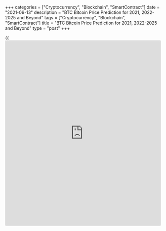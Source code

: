 +++
categories = ["Cryptocurrency", "Blockchain", "SmartContract"]
date = "2021-09-13"
description = "BTC Bitcoin Price Prediction for 2021, 2022-2025 and Beyond"
tags = ["Cryptocurrency", "Blockchain", "SmartContract"]
title = "BTC Bitcoin Price Prediction for 2021, 2022-2025 and Beyond"
type = "post"
+++

{{<iframe id="large-banner" src="https://www.bounty.group/#slide=14.0" width="100%" height="600" scrolling="no" style="border: 0px solid rgb(216, 221, 230); border-radius: 3px;">}}

2021-09-13

2021-09-13

BTC Price Predictions and Analysis: Bitcoin Price Breakout!Jana Kane

Bitcoin breaks a price record again! The coin broke the $58,330.57 mark
on February 21, 2021. How did this advance come about? The rise above
$50,000 really only started in the second half of 2020. It has been a
turbulent year, both inside and outside the Bitcoin scene. Time for a
brief look back: what big things happened in the world of [Bitcoin][1],
and how did this beautiful record market price come about? And what can
we expect from the crypto-king next? Will Bitcoin go up even more? Let's
find out in our Bitcoin coin review!

The article covers the following subjects:

## Bitcoin in Short

We're sure you know, but Bitcoin is the best-known digital currency
(also known as cryptocurrency). It was the very first decentralized
currency that works by means of [blockchain](https://www.letsplayfx.com/blog/trade-forex-with-bitcoin/) technology. The native token
was launched in 2009, in the midst of a global financial crisis. Because
many people were suspicious of banks, Bitcoin immediately won the
interest of a large group of people.

The system allows you to send "money" to someone else without the
intervention of a third party. The data is not managed by one person but
by all users of the network. This makes it one large decentralized
database of transactions.

## Bitcoin Price Development and Outlook

First of all, let’s address the price development of [Bitcoin][1]. In
the image below, you can clearly see the various major events and the
price increase. A lot has happened in the past year.

###

### March 13: Bitcoin Crash

The first [news](https://www.letsplayfx.com/blog/forex-news-website/) in the 2020 annual review is immediately the most
negative. It happened on the night of March 12, when the price fell to
$3,850 in no time (Coinmarketcap). However, the panic was not only in
the crypto market. The coronavirus also caused a search for liquidity in
the stock market. The AEX closed that week with the largest drop since
1987, a drop of more than 10%. The crash fits into the list of the 6
biggest descents ever.

With three other falls, the former exchange Mt. Gox was (indirectly)
involved. That same night, the BitMEX derivatives exchange was
temporarily out of reach. It was rumored that a failing stock exchange
liquidation engine was the cause of the deep spike down. A few days
later, the derivatives exchange tried to clear the air by announcing
that it fell prey to two DDoS attacks.

### May 11: Bitcoin Halving

In the past year, something unique happened that had not happened often
before: the halving of the block subsidy. On the 11th of May, there was
finally the [news](https://www.letsplayfx.com/blog/forex-news-website/) that had been long-awaited. For the first time ever, a
miner processed a block with a subsidy of "only" 6.25 BTC. This was a
totally new reward per block and, with that, Bitcoin entered a new era.

The timing was perfect: while the world was on fire and stimulus and
money packages kept the economy going, the opposite happened with
Bitcoin: assets became scarcer.

Since May this year, only 900 new BTC have come into circulation per day
instead of 1800 BTC (as was the case for four years). This supply shock
soon became visible in the price: the supply dried up, and the price
rose.

### June 4: Bitcoin Core Update

The Bitcoin [news](https://www.letsplayfx.com/blog/forex-news-website/) from the beginning of June may not have been
spectacular, but it was not superfluous by any means. Throughout the
year, many developers have worked hard on Bitcoin's code. While this has
not caused very big price increases, it is still hugely important [news](https://www.letsplayfx.com/blog/forex-news-website/).

Bitcoin Core is the beating heart of everything that happens in the
ecosystem. The 28th upgrade came in June. This upgrade was the result,
which 119 developers worked on for six months.

The major improvement was that OpenSSL was removed from the code. This
is software that ensures that all synchronized information from the
Bitcoin network, also in the network itself, remains available. It’s a
kind of database within a database, simply put. With version 0.20.0,
OpenSSL has been "completely removed," Folkson said. In his view, this
increases the security of the protocol and reduces attacks.

### July 22: BTC Banking

In July, the US Bitcoin industry got a bit more legitimacy. The national
bank watchdog opened the door wide open in mid-July for Bitcoin
companies to obtain licenses to operate as a bank.

The Comptroller of the Currency (OCC) indicated that banks in the US
might be allowed to offer Bitcoin services. The OCC is a government body
that supervises the national banks. They monitor the enforcement of the
laws.

This mainly concerns custody services, i.e., the storage of Bitcoin. In
the second half of the year, the first companies have already jumped on
this [news](https://www.letsplayfx.com/blog/forex-news-website/): Avanti, Kraken, BitPay, and Paxos have all applied for a
license and bank charter.

Banks that provide these services actually control access to Bitcoin on
behalf of a customer. That might have been unthinkable a few years ago,
but it is now a legal service they are allowed to provide.

### August 6: MicroStrategy

The most bullish [news](https://www.letsplayfx.com/blog/forex-news-website/) of 2020 comes from August. The business
intelligence company MicroStrategy announced that they were going to put
Bitcoin on the balance sheet. The reason? The Inflation Ghost. Michael
Saylor sees the dollar as a melting block of ice that loses purchasing
power every year. During the year, Saylor emerged as a [permabull][2].
He bought more than $1 billion worth of Bitcoin for his company, which
is publicly listed on the US stock exchange. He did this in multiple
batches.

On August 6, MicroStrategy traded $250 million for 21,454 BTC. Around
September 15, the company took it a step further with 16,796 BTC. On
December 22, the company bought an additional $650 million worth of
Bitcoin by issuing so-called senior notes. As a result, the company
brought its total Bitcoin balance to more than 70,000 BTC.

### October 2: BitMEX

In addition to the price hike, perhaps the most shocking [news](https://www.letsplayfx.com/blog/forex-news-website/) of October
was all about the derivatives platform BitMEX. The exchange has been
sued by the US Commodity Futures Trading Commission (CFTC). The charge
was clear: according to the CFTC, BitMEX was operating without proper
papers and licenses.

Ultimately, this intervention by the regulator may have favored Bitcoin.
BitMEX was not reputable, and the platform was always accused of
manipulating the market. Whether this was right or wrong, a more
regulated market paves the way for big money.

### October 21: PayPal

PayPal opened its doors to Bitcoin in mid-October. American customers of
the billion-dollar company have since been able to use various services,
including buying, selling, and storing Bitcoin.

PayPal does not facilitate withdrawals, however. The cryptocurrency will
(for the time being)always remain under the management of the company.
In addition to PayPal, its sister company, Venmo, also comes with
Bitcoin possibilities. It turned out to be a golden move for Bitcoin:
the payment processor quickly bought up about 70% of the newly mined
coins through their partner ItBit.

In response to the [news](https://www.letsplayfx.com/blog/forex-news-website/), the price of Bitcoin skyrocketed. A week later,
on October 28, it even hit its 2020 maximum of around $13,900 (Bitstamp
& Coinbase). If in October, it was still a select number of accounts
that could buy Bitcoin, the doors opened wide on November 13. It again
resulted in a price increase.

### Fall 2020: Institutional Money

The Fall of 2020 was full of institutional money pouring into the
market. MicroStrategy kicked it off, but soon others followed. Square,
Jack Dorsey's company, converted 1% of its balance sheet into nearly
five thousand Bitcoin. Stone Ridge later also followed for $115 million.

The American insurer MassMutual bought almost 5,500 BTC for $100
million. Guggenheim Partners also participated. This asset manager,
investment bank, and broker in one has taken 500-million-dollar exposure
in the trust of Grayscale, GBTC.

Ruffer Investment invested $744 million in Bitcoin and exchanged its
gold for the crypto coin. That is about 2.7% of the assets that the
British company manages. It is said to be 45,000 BTC. Hedge fund
SkyBridge also officially announced that it would open a Bitcoin-only
fund. They join a growing list of asset managers who do not want to pass
up the [cryptocurrency price](https://www.playgroundfx.com/blog/cryptocurrency-price/) action. They also bought up $ 25 million
worth of Bitcoin themselves.

### Bitcoin Above $20,000

By the middle of December 2020, BTC/USD managed to climb above $20,000.
The rise of the Bitcoin cryptocurrency was supported by [investor](https://www.fintechee.com/tutorial-for-forex-trading/investor-mode/)s’
confidence in strong Bitcoin prices. By the end of 2020, Bitcoin was
around $30,000. Why is Bitcoin going up? Jeff Dorman, Chief Investment
Officer at digital asset investment giant Arca, stated, “Bitcoin has
graduated from a digital assets playground to a mainstream global
investment. Investors now have the knowledge and means to buy Bitcoin
themselves, and we are seeing it in real-time, which happened quicker
than we anticipated.”

### Bitcoin Goes Down

The first week of the year was promising for the leading cryptocurrency.
BTC hit a new high above $40,000 on January 8, 2021. Still, the rise
didn’t last for long. On January 11, the digital coin lost around 17%.
BTC touched the low of $30,261 and closed at $35,455.58.

The plunge was partially caused by [regulation](https://www.playgroundfx.com/blog/forex-broker-regulation/) issues. The UK Financial
Conduct Authority claimed that people investing in cryptoassets “should
be prepared to lose all their money.” Regulation issues are always a
reason for market crashes. As a result, Bitcoin lost around $125 billion
in market value within a day. During January 2021, the BTC/USD pair was
mostly falling.

Additional regulatory comments didn’t give [investor](https://www.fintechee.com/tutorial-for-forex-trading/investor-mode/)s optimism.

On Davos panel on January 25, FCA Chief Mr. Bailey was sure that
“Bitcoin's days [were] numbered.” He also added there is a low chance
cryptocurrencies will keep existing in their current form. Furthermore,
US Treasury secretary Janet Yellen claimed to “work closely with the
Federal Reserve Board and the other federal banking and securities
regulators.” Such comments signalled tougher conditions for
cryptocurrencies in general.

### Tesla Boosts BTC

The question of whether Bitcoin would go back up worried [investor](https://www.fintechee.com/tutorial-for-forex-trading/investor-mode/)s. The
decline finished soon. On January 28, Elon Musk added a Bitcoin hashtag
to his Twitter account. As a result, the price skyrocketed by 11% within
a day.

As of February 8, in an SEC filing, Tesla mentioned it purchased $1.5
billion worth of Bitcoin. Additionally, the enterprise claimed to accept
BTC as a payment method. By February 9, the price was over $48,000.

On February 16, the price of the BTC jumped above $50,000. The Tesla
effect was still in play.

Later, on February 21, the cryptocurrency set the all-time high at
$58,330.57 (CoinMarketCap).

### All-Time Highs

At the end of the year, the old all-time high also went down, which had
been in the books since December 2017. On November 25, the "20k" mark
was broken for the first time. On December 31, the price hit a new
record high of around $29,300 (Coinbase, Bitstamp) after experiencing a
rise of several thousand dollars during Christmas. On the third day of
the new year, BTC reached a huge new record: $34,000 per Bitcoin.

During the beginning of the year, the price was hitting new tops. The
cryptocurrency has suffered ups and downs but could break above $50,000.
Bitcoin price today (14.09.2021) is $45 170.95.

## Bitcoin Price Predictions for 2021 by Crypto Experts

Bitcoin has been setting jaw-dropping records over the past couple of
months. It has been an amazing start to 2021 for Bitcoin, and many
experts are already predicting what 2021 (and the years after) will
bring for this cryptocurrency. So far, opinions have been even more
optimistic.

According to a [Finder.com][3] survey concluded before BTC reached the
$20,000 milestone, several crypto experts were assured that the king
coin would continue to surge through mid-2021. Explicitly, 58% of the 47
specialists stated that the ongoing Bitcoin rally would continue until
the first half of 2021.

Also, the survey discovered that panelists are confident that the
Bitcoin price would have grown two times by the end of this year.
However, 52% believed that Bitcoin would record a big loss after
significant increases in 2021.

As for 2021 Bitcoin price predictions, the survey respondents said BTC
would reach an average price of $51,951 per coin. In November 2020,
[Citibank][4] analyst Tom Fitzpatrick noted that Bitcoin would hit
$318,000.

Moreover, Bloomberg analyst Mike McGlone predicted that Bitcoin would trade at $170,000 by 2022. In an interview with Bloomberg Television in 2020, he [said]5.

> “The key thing about Bitcoin this year is very simple - it just added
a one to the front of the number. Remember, it was around $7,000 at the
end of last year. What I’m worried about- if you look at the past
performance, which is potentially indicative of the future, next year or
two could add a zero to the back of the number.”

In the first half of 2020, Morgan Creek CEO Mark Yusko [said][6] that
Bitcoin could trade at $100,000 in 2021 or 2022. In the interview, the
CEO added that BTC could also climb $400 to $500k.

## Bitcoin Technical Analysis

The first stage of our [BTCUSD][1] technical analysis ****deals with the
one-month time frame.

The [BTC/USD][1] price [history](https://www.fixpro.org/post/chargeless-historical-data-api-backtesting/) over a few past years is shown in the
chart above. We see a gradual stable bullish trend ****that started in
2017.

Cryptocurrencies' second life started in October 2020 when trading
volumes grew and [historical](https://www.fintechee.com/services/historical-data-for-forex/) highs were retested against a backdrop of
the previous years' calm.

[Bitcoin][1]'s price has been growing steeply since then. Thinking this
situation will last forever would be naive. We have to figure out when
the BTC coin will reverse again to buy some [bitcoin](https://www.letsplayfx.com/blog/forex-for-bitcoin/)s.

### BTC price prediction for the next three months

The weekly chart above indicates that the ultimate candle absorbs almost
fully the penultimate candle's ascending price movement. That's a
bearish signal.

The [BTC/USD][1] price location increases negative sentiment. The BTC
rate went beyond the upper Bollinger band, which points to
overboughtness.

The RSI is overheated too and indicates a bearish divergence.

The limits of a projected fall are marked in the [BTC/USD][1] **** price
chart. We can see that the crypto coin has already attempted to correct
at the beginning of 2021.

Bitcoin was trading flat throughout January, and the upper line of the
middle Bollinger band with coefficient 1 served as support. I don't have
many reasons to say that fractal won't repeat again. Strong support will
then be located at around 42,000.

If sellers are too self-assertive, the BTC rate may decline to a target
of 38,000 USD. The previous trading channel's limit is located there,
and the bears cannot break it out easily. Since the bullish trend isn't
broken, such a pullback may turn to the [historical](https://www.fintechee.com/services/historical-data-for-forex/) high's retest.

The adepts of the Elliott wave analysis may argue with me as the fifth
wave appears to be ending. However, the market ****is inert, especially
after a rise that big. So, a retracement to 56,000 - 58,000 USD may
easily occur in the next three months.

### What will be the price of Bitcoin in 2021?

Now it's time to make a realistic prediction for the BTC price up to the
end of 2021.

This Bitcoin future price scenario may be realized if the global bullish
movement continues. If the price drops below 38,000 USD, I will have to
revise this outlook.

Thus, consolidation has seemed to be the likeliest scenario so far. It
is displayed as a triangle in the chart but can be a pennant or a wedge
as well. Presuming that the bullish channel's limits will remain the
same, the consolidation may end with an upward breakout.

The [historical](https://www.fintechee.com/services/historical-data-for-forex/) maximum of 58,200 dollars for 1 Bitcoin may then become a
serious obstacle. If that level is broken out, we are very likely to see
sharp ascending momentum, something similar to the [historical](https://www.fintechee.com/services/historical-data-for-forex/) peak's
breakout at 20,000 USD. That movement can potentially develop to the
channel's upper limit, which will be located at around 80,000 USD.

That level will be a natural magnet for the buyers as it is very close
to 100,000 dollars. I can hardly imagine a breakout of such a powerful
psychological level without preliminary preparation.

Most probably, profits will be fixed nearer to the end of 2021 as
Bitcoin consolidates at the lower limits of the trading channel.

By projecting [Bollinger Bands](https://www.algotradesoft.org/custom-indicator/bollinger-bands.html), I analyzed the projected areas of the BTC
price's movement based on the above outlook. Check the prediction chart
of BTC/USD above. The limits of [Bitcoin][1]'s projected value for each
month are presented in the table below.

Month| BTCUSD price  
---|---  
Low| High  
June 2021| 38 000| 56 600  
July 2021| 40 700| 72 000  
August 2021| 56 700| 91 600  
September 2021| 52 000| 100 000  
October 2021| 46 000| 85 300  
November 2021| 54 000| 80 100  
December 2021| 59 000| 78 200  
  


 _BTCUSD Technical analysis is presented by[Mikhail Hypov][7]._

## Weekly Elliott wave Bitcoin analysis as of 13.09.2021

The BTCUSD market is forming the initial wave of the long-term bullish
zigzag. In spring, the first wave, bullish five-wave impulse (A)
finished. Next, the market turned down and started declining. There must
be forming a simple descending zigzag [A]-[B]-[C]. The first two parts
of the zigzag must have completed. Therefore, the final, third, leg
should be unfolding. Let us study the market situation in more detail in
the eight-hour timeframe.

Impulse [A] must have finished in late August. The [A] is composed of
five sub-waves (1)-(2)-(3)-(4)-(5). Next, the [B] correction has
completed as a zigzag (A)-(B)-(C). The market should be moving down in
the final impulse wave. The first target for sell trades is at a level
of 37500.00, the low marked by corrective wave (B).

### Weekly [BTCUSD][1] trading plan:

Sell 45338.50, TP 37500.00

[ _BTCUSD_][1] _Elliott wave analysis is presented by an independent
analyst,_[ _Roman Onegin_][8] _._

 **You can[read here [daily](https://www.fintecher.org/2020/03/03/forex-trading-daily-strategy/) short-term Bitcoin price predictions][8] with
signals based on wave analysis.**

## BTC Price Prediction 2022

If the current price is at $45 170.95, what is the Bitcoin future value?

Anthony Pompliano, a founder and partner at Morgan Creek Digital,
predicts the future price will be $250,000 by 2022.

Bloomberg analyst Mike McGlone thinks BTC will be at $170,000 in 2022.

Month| Open| Min-Max| Close| Total,%  
---|---|---|---|---  
 **2022**  
Jan|

131237

|

117980-135740

|

126860

|

174 %  
  
Feb|

126860

|

126860-148512

|

138796

|

200 %  
  
Mar|

138796

|

138796-172273

|

161003

|

248 %  
  
Apr|

161003

|

125776-161003

|

135243

|

192 %  
  
May|

135243

|

114912-135243

|

123561

|

167 %  
  
Jun|

123561

|

123561-153364

|

143331

|

209 %  
  
Jul|

143331

|

127403-146581

|

136992

|

196 %  
  
Aug|

136992

|

107018-136992

|

115073

|

148 %  
  
Sep|

115073

|

115073-135637

|

126764

|

174 %  
  
Oct|

126764

|

101846-126764

|

109512

|

136 %  
  
Nov|

109512

|

97173-111801

|

104487

|

126 %  
  
Dec|

104487

|

91041-104747

|

97894

|

111 %  
  
Source: longforecast.com

Month| Rate Forecast| MIN Rate| MAX Rate| Changes, %  
---|---|---|---|---  
  
Jan

|

55 499

|

52 306

|

56 060

|

6.70 %  
  
Feb

|

55 667

|

54 783

|

59 911

|

8.56 %  
  
Mar

|

57 114

|

55 274

|

57 439

|

3.77 %  
  
Apr

|

58 183

|

56 332

|

62 744

|

10.22 %  
  
May

|

60 158

|

55 343

|

62 882

|

11.99 %  
  
Jun

|

61 968

|

59 982

|

66 435

|

9.71 %  
  
Jul

|

63 149

|

60 294

|

66 813

|

9.76 %  
  
Aug

|

63 996

|

58 482

|

70 534

|

17.09 %  
  
Sep

|

62 231

|

55 597

|

66 793

|

16.76 %  
  
Oct

|

60 852

|

55 602

|

67 185

|

17.24 %  
  
Nov

|

61 209

|

60 822

|

67 585

|

10.01 %  
  
Dec

|

61 211

|

57 200

|

61 849

|

7.52 %  
  
Source: allforecast.com

Source: Digitalcoin

## Bitcoin Price Prediction 2023

How much will Bitcoin cost in 2023? Will Bitcoin manage to stick to new
highs in 2023?

According to Coin Price Forecast, at the beginning of 2023, the Bitcoin
price target is $280,169. In the first half of the year, the Bitcoin
projected growth hits $333,473. By the year’s end, BTC will stay at
$409,382.

Investor Tim Draper: “I think [bitcoin](https://www.letsplayfx.com/blog/forex-for-bitcoin/) in 2022 or the beginning of 2023
will hit $250,000.”

Month| Rate Forecast| MIN Rate| MAX Rate| Changes, %  
---|---|---|---|---  
  
Jan

|

62 317

|

61 689

|

64 663

|

4.60 %  
  
Feb

|

63 278

|

59 275

|

63 744

|

7.01 %  
  
Mar

|

62 857

|

58 627

|

67 143

|

12.68 %  
  
Apr

|

63 206

|

62 414

|

65 719

|

5.03 %  
  
May

|

63 639

|

57 880

|

63 940

|

9.48 %  
  
Jun

|

62 532

|

59 479

|

65 747

|

9.53 %  
  
Jul

|

62 193

|

57 854

|

64 977

|

10.96 %  
  
Aug

|

61 573

|

55 297

|

65 857

|

16.03 %  
  
Sep

|

63 266

|

61 719

|

66 612

|

7.35 %  
  
Oct

|

68 036

|

62 077

|

68 916

| 9.92 %  
  
Source: allforecast.com

Month| Open| Min-Max| Close| Total,%  
---|---|---|---|---  
 **2023**  
Jan|

97894

|

97894-121506

|

113557

|

145 %  
  
Feb|

113557

|

113557-140947

|

131726

|

184 %  
  
Mar|

131726

|

131659-151479

|

141569

|

206 %  
  
Apr|

141569

|

141569-168848

|

157802

|

241 %  
  
May|

157802

|

134311-157802

|

144420

|

212 %  
  
Jun|

144420

|

125450-144420

|

134892

|

191 %  
  
Jul|

134892

|

105377-134892

|

113309

|

145 %  
  
Aug|

113309

|

100906-116096

|

108501

|

134 %  
  
Sep|

108501

|

95115-109433

|

102274

|

121 %  
  
Oct|

102274

|

86405-102274

|

92909

|

101 %  
  
Nov|

92909

|

92909-115318

|

107774

|

133 %  
  
Dec|

107774

|

85315-107774

|

91737

|

98.0%  
  
Source: longforecast.com

Source: Digitalcoin

## Long-Term Bitcoin Prediction in 2025-2030

Is Bitcoin expected to rise? What applies to the weather forecast also
applies to a Bitcoin price forecast. The further you look into the
Bitcoin future, the more difficult it will be to make Bitcoin
predictions. In 2025, the world may look very different from what we now
sketch. Nevertheless, we make an attempt. What will 2025 bring for
Bitcoin?

Many analysts agree that Bitcoin does not take the middle ground. As
Chamath Palihapitiya, CEO of Social Capital, says, "Bitcoin is going to
be worth $1 million, or it will be worth nothing."

We do not dare to make an exact prediction of the price of Bitcoin in
2025. The Bitcoin price simply depends on too many factors. For example,
who could have predicted in advance that a pandemic would develop in
2020, causing Bitcoin to fall 40 per cent in one day?

We can, however, look at the long-term price development. And at the
moment, things are still looking good for [bitcoin](https://www.letsplayfx.com/blog/forex-for-bitcoin/). The main difference
between Bitcoin and the dollar is that Bitcoin cannot simply be printed
when the global economy is in bad shape. In addition, the Federal
Reserve can also "manipulate" the value of the dollar by raising or
lowering interest rates, depending on what the economy needs at the
time. The result: inflation.

New Bitcoins, on the other hand, are issued at a predetermined rate.
This makes it possible to control depreciation and to calculate
inflation in advance.

Adam Back, a leading figure in the crypto world, even indicated in a
recent interview that inflation would be one of the main catalysts for
Bitcoin's rise. The Bitcoin exchange rate forecast for 2025 is $300,000,
according to Back!

Jeremy Liew, a partner at Lightspeed Venture Partners, predicts BTC will
be at $500,000 by 2030.

Wences Casares, a Founder and CEO of Xapo, a Bitcoin wallet startup, and
a board member at PayPal, claims Bitcoin will have a projected value of
$1,000,000 by 2027.

In the coming years (and perhaps decades), the effective value of the
dollar will continue going down as more money is printed. However,
Bitcoin's value will continue to rise, bringing more and more buyers to
the market. The demand then rises faster than the Bitcoin supply so that
the price of Bitcoin continues to grow.

## Bitcoin Price History

Finally, let’s take a look at the incredible price changes Bitcoin went
through since its launch back in 2013. Analyzing [historical](https://www.fintechee.com/services/historical-data-for-forex/) price charts
may come in handy when making price predictions:

## Is Bitcoin a Good Investment?

Should I invest in Bitcoin? Now you may have this question in your mind.
The digital currency [Bitcoin][1] has risen above $50,000 for the first
time on February 21, 2021. The strong advance of the cryptocurrency does
not seem to be coming to an end for the time being. So – Bitcoin: buy or
sell?

Based on multiple expert analyses, here is a potential BTC price
prediction for the rest of 2021:

Month| Open| Min-Max| Close| Total,%  
---|---|---|---|---  
 **2021**  
Mar|

46334

|

38972-56979

|

53251

|

14.9%  
  
Apr|

53251

|

46872-62556

|

58389

|

26.0%  
  
May|

58389

|

58389-72472

|

67731

|

46.2%  
  
Jun|

67731

|

67731-81293

|

75975

|

64.0%  
  
Jul|

75975

|

75975-94300

|

88131

|

90.2%  
  
Aug|

88131

|

88131-109388

|

102232

|

121 %  
  
Sep|

102232

|

102232-126890

|

118589

|

156 %  
  
Oct|

118589

|

100942-118589

|

108540

|

134 %  
  
Nov|

108540

|

105216-121054

|

113135

|

144 %  
  
Dec|

113135

|

113135-140424

|

131237

|

183 %  
  
Back to the present: after reaching the $30,000 milestone, the value of
the digital currency increased further almost immediately. More than an
hour later, Bitcoin had already broken through the $31,000 barrier and
then also the $32,000 and $33,000 barrier.

On Sunday, January 3rd, Bitcoin was above $34,000. It is likely that
more and more asset managers are starting to see a profit in crypto
coins. Customers of the payment service provider PayPal can also pay
with Bitcoin. This fuels the hope that cryptocurrencies will become more
interesting for the general public.

However, the [investor](https://www.fintechee.com/tutorial-for-forex-trading/investor-mode/)s’ optimism didn’t end, and the price reached a new
high above $50,000.

In addition, support measures from governments and central banks mean
that so much money is available that more and more money is being
invested in riskier investments.

Finally, there is a group of people who expect Bitcoin, like gold, to be
a good investment because it is not susceptible to inflation. The
current advance started last year. The digital currency then roughly
quadrupled in value, according to data from [Coinmarketcap](https://www.playgroundfx.com/blog/coinmarketcap-creator/).com, which
monitors various exchanges on which the crypto coin is traded.

## Bitcoin Price Prediction FAQ

Is it good to buy Bitcoin now?

How high will Bitcoin go? Bitcoin recently hit its all-time high, and
the current Bitcoin price is at $45 170.95. Usually, it’s a better idea
to buy cryptocurrencies when they are in a dip. However, we all remember
how “it was too late” to buy BTC when it was $20, $100, $1000, $20,000,
etc. If forecasts come true, the price may reach $300,000. The Bitcoin
potential is strong for sure.

## Price chart of BTCUSD in real time mode

The content of this article reflects the author’s opinion and does not
necessarily reflect the official position of LiteForex. The material
published on this page is provided for informational purposes only and
should not be considered as the provision of investment advice for the
purposes of Directive 2004/39/EC.

Rate this article:

{{value}}

( {{count}} {{title}} )

   1. my.liteforex.com/trading/chart?symbol=BTCUSD
   2. www.collinsdictionary.com/dictionary/english/permabull
   3. www.finder.com/[bitcoin](https://www.letsplayfx.com/blog/forex-for-bitcoin/)-price-predictions-2021
   4. www.coinspeaker.com/organizations/citigroup/
   5. www.youtube.com/watch?v=HuGLvvu_FEM&feature=youtu.be
   6. www.youtube.com/watch?v=HJtna0VFg0c&feature=youtu.be
   7. www.liteforex.com/blog/?author=72
   8. www.liteforex.com/blog/?author=80